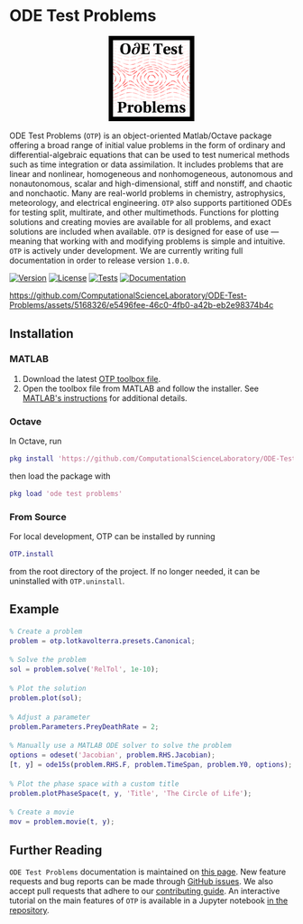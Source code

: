 # ODE Test Problems

<p align="center">
    <img width="30%" src="images/logo.png" alt="ODE Test Problems" title="ODE Test Problems">
</p>

 
 ODE Test Problems (<code>OTP</code>) is an object-oriented Matlab/Octave package offering a broad range of initial value problems in the form of ordinary and differential-algebraic equations that can be used to test numerical methods such as time integration or data assimilation.  It includes problems that are linear and nonlinear, homogeneous and nonhomogeneous, autonomous and nonautonomous, scalar and high-dimensional, stiff and nonstiff, and chaotic and nonchaotic.  Many are real-world problems in chemistry, astrophysics, meteorology, and electrical engineering.  <code>OTP</code>  also supports partitioned ODEs for testing split, multirate, and other multimethods.  Functions for plotting solutions and creating movies are available for all problems, and exact solutions are included when available. <code>OTP</code> is designed for ease of use &#8212;meaning that working with and modifying problems is simple and intuitive. <code>OTP</code> is actively under development. We are currently writing full documentation in order to release version <code>1.0.0</code>. </p>


[![Version](https://img.shields.io/github/v/release/ComputationalScienceLaboratory/ODE-Test-Problems?label=Version)](https://github.com/ComputationalScienceLaboratory/ODE-Test-Problems/releases)
[![License](https://img.shields.io/github/license/ComputationalScienceLaboratory/ODE-Test-Problems?label=License)](https://github.com/ComputationalScienceLaboratory/ODE-Test-Problems/blob/master/license.txt)
[![Tests](https://github.com/ComputationalScienceLaboratory/ODE-Test-Problems/actions/workflows/tests.yml/badge.svg)](https://github.com/ComputationalScienceLaboratory/ODE-Test-Problems/actions/workflows/tests.yml)
[![Documentation](https://github.com/ComputationalScienceLaboratory/ODE-Test-Problems/actions/workflows/documentation.yml/badge.svg)](https://computationalsciencelaboratory.github.io/ODE-Test-Problems/)


https://github.com/ComputationalScienceLaboratory/ODE-Test-Problems/assets/5168326/e5496fee-46c0-4fb0-a42b-eb2e98374b4c


## Installation

### MATLAB

1. Download the latest [OTP toolbox file](https://github.com/ComputationalScienceLaboratory/ODE-Test-Problems/releases/latest/download/OTP.mltbx).
2. Open the toolbox file from MATLAB and follow the installer. See [MATLAB's instructions](https://www.mathworks.com/help/matlab/matlab_env/get-add-ons.html) for additional details.

### Octave

In Octave, run

```matlab
pkg install 'https://github.com/ComputationalScienceLaboratory/ODE-Test-Problems/releases/latest/download/OTP.zip'
```

then load the package with

```matlab
pkg load 'ode test problems'
```

### From Source

For local development, OTP can be installed by running

```matlab
OTP.install
```

from the root directory of the project. If no longer needed, it can be uninstalled with `OTP.uninstall`.

## Example

```matlab
% Create a problem
problem = otp.lotkavolterra.presets.Canonical;

% Solve the problem
sol = problem.solve('RelTol', 1e-10);

% Plot the solution
problem.plot(sol);

% Adjust a parameter
problem.Parameters.PreyDeathRate = 2;

% Manually use a MATLAB ODE solver to solve the problem
options = odeset('Jacobian', problem.RHS.Jacobian);
[t, y] = ode15s(problem.RHS.F, problem.TimeSpan, problem.Y0, options);

% Plot the phase space with a custom title
problem.plotPhaseSpace(t, y, 'Title', 'The Circle of Life');

% Create a movie 
mov = problem.movie(t, y);
```


## Further Reading

`ODE Test Problems` documentation is maintained on [this page](https://computationalsciencelaboratory.github.io/ODE-Test-Problems). New feature requests and bug reports can be made through 
[GitHub issues](https://github.com/ComputationalScienceLaboratory/ODE-Test-Problems/issues).
We also accept pull requests that adhere to our
[contributing guide](docs/contrib.rst). An interactive tutorial on the main features of `OTP` is available in a Jupyter notebook [in the repository](/notebooks).


